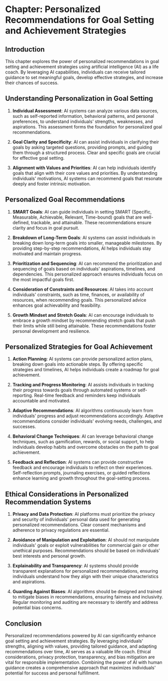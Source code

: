 Chapter: Personalized Recommendations for Goal Setting and Achievement Strategies
=================================================================================

Introduction
------------

This chapter explores the power of personalized recommendations in goal setting and achievement strategies using artificial intelligence (AI) as a life coach. By leveraging AI capabilities, individuals can receive tailored guidance to set meaningful goals, develop effective strategies, and increase their chances of success.

Understanding Personalization in Goal Setting
---------------------------------------------

1. **Individual Assessment**: AI systems can analyze various data sources, such as self-reported information, behavioral patterns, and personal preferences, to understand individuals' strengths, weaknesses, and aspirations. This assessment forms the foundation for personalized goal recommendations.

2. **Goal Clarity and Specificity**: AI can assist individuals in clarifying their goals by asking targeted questions, providing prompts, and guiding them through a structured process. Clear and specific goals are crucial for effective goal setting.

3. **Alignment with Values and Priorities**: AI can help individuals identify goals that align with their core values and priorities. By understanding individuals' motivations, AI systems can recommend goals that resonate deeply and foster intrinsic motivation.

Personalized Goal Recommendations
---------------------------------

1. **SMART Goals**: AI can guide individuals in setting SMART (Specific, Measurable, Achievable, Relevant, Time-bound) goals that are well-defined, trackable, and attainable. These recommendations ensure clarity and focus in goal pursuit.

2. **Breakdown of Long-Term Goals**: AI systems can assist individuals in breaking down long-term goals into smaller, manageable milestones. By providing step-by-step recommendations, AI helps individuals stay motivated and maintain progress.

3. **Prioritization and Sequencing**: AI can recommend the prioritization and sequencing of goals based on individuals' aspirations, timelines, and dependencies. This personalized approach ensures individuals focus on the most impactful goals first.

4. **Consideration of Constraints and Resources**: AI takes into account individuals' constraints, such as time, finances, or availability of resources, when recommending goals. This personalized advice enhances goal achievability and feasibility.

5. **Growth Mindset and Stretch Goals**: AI can encourage individuals to embrace a growth mindset by recommending stretch goals that push their limits while still being attainable. These recommendations foster personal development and resilience.

Personalized Strategies for Goal Achievement
--------------------------------------------

1. **Action Planning**: AI systems can provide personalized action plans, breaking down goals into actionable steps. By offering specific strategies and timelines, AI helps individuals create a roadmap for goal achievement.

2. **Tracking and Progress Monitoring**: AI assists individuals in tracking their progress towards goals through automated systems or self-reporting. Real-time feedback and reminders keep individuals accountable and motivated.

3. **Adaptive Recommendations**: AI algorithms continuously learn from individuals' progress and adjust recommendations accordingly. Adaptive recommendations consider individuals' evolving needs, challenges, and successes.

4. **Behavioral Change Techniques**: AI can leverage behavioral change techniques, such as gamification, rewards, or social support, to help individuals develop habits and overcome obstacles on the path to goal achievement.

5. **Feedback and Reflection**: AI systems can provide constructive feedback and encourage individuals to reflect on their experiences. Self-reflection prompts, journaling exercises, or guided reflections enhance learning and growth throughout the goal-setting process.

Ethical Considerations in Personalized Recommendation Systems
-------------------------------------------------------------

1. **Privacy and Data Protection**: AI platforms must prioritize the privacy and security of individuals' personal data used for generating personalized recommendations. Clear consent mechanisms and adherence to privacy regulations are essential.

2. **Avoidance of Manipulation and Exploitation**: AI should not manipulate individuals' goals or exploit vulnerabilities for commercial gain or other unethical purposes. Recommendations should be based on individuals' best interests and personal growth.

3. **Explainability and Transparency**: AI systems should provide transparent explanations for personalized recommendations, ensuring individuals understand how they align with their unique characteristics and aspirations.

4. **Guarding Against Biases**: AI algorithms should be designed and trained to mitigate biases in recommendations, ensuring fairness and inclusivity. Regular monitoring and auditing are necessary to identify and address potential bias concerns.

Conclusion
----------

Personalized recommendations powered by AI can significantly enhance goal setting and achievement strategies. By leveraging individuals' strengths, aligning with values, providing tailored guidance, and adapting recommendations over time, AI serves as a valuable life coach. Ethical considerations, privacy protection, transparency, and bias mitigation are vital for responsible implementation. Combining the power of AI with human guidance creates a comprehensive approach that maximizes individuals' potential for success and personal fulfillment.
